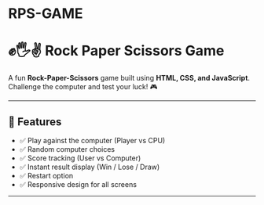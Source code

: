 # RPS-GAME
# ✊🖐️✌️ Rock Paper Scissors Game

A fun **Rock-Paper-Scissors** game built using **HTML, CSS, and JavaScript**.  
Challenge the computer and test your luck! 🎮  

---

## 🚀 Features
- ✅ Play against the computer (Player vs CPU)  
- ✅ Random computer choices  
- ✅ Score tracking (User vs Computer)  
- ✅ Instant result display (Win / Lose / Draw)  
- ✅ Restart option  
- ✅ Responsive design for all screens  

---

